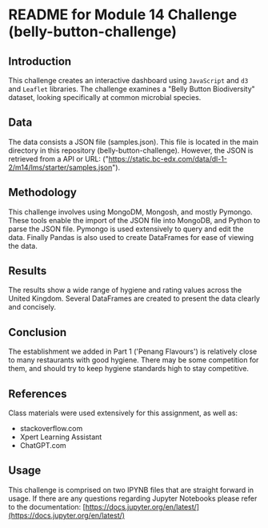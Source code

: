 # README for Module 14 Challenge (belly-button-challenge)

## Introduction

This challenge creates an interactive dashboard using `JavaScript` and `d3` and `Leaflet` libraries. The challenge examines a "Belly Button Biodiversity" dataset, looking specifically at common microbial species.

## Data

The data consists a JSON file (samples.json). This file is located in the main directory in this repository (belly-button-challenge). However, the JSON is retrieved from a API or URL: ("https://static.bc-edx.com/data/dl-1-2/m14/lms/starter/samples.json").

## Methodology

This challenge involves using MongoDM, Mongosh, and mostly Pymongo. These tools enable the import of the JSON file into MongoDB, and Python to parse the JSON file. Pymongo is used extensively to query and edit the data. Finally Pandas is also used to create DataFrames for ease of viewing the data.

## Results

The results show a wide range of hygiene and rating values across the United Kingdom. Several DataFrames are created to present the data clearly and concisely.

## Conclusion

The establishment we added in Part 1 ('Penang Flavours') is relatively close to many restaurants with good hygiene. There may be some competition for them, and should try to keep hygiene standards high to stay competitive.

## References

[](https://github.com/nickbartram/nosql-challenge#references)

Class materials were used extensively for this assignment, as well as:

* stackoverflow.com
* Xpert Learning Assistant
* ChatGPT.com

## Usage

This challenge is comprised on two IPYNB files that are straight forward in usage. If there are any questions regarding Jupyter Notebooks please refer to the documentation: [https://docs.jupyter.org/en/latest/](https://docs.jupyter.org/en/latest/)
